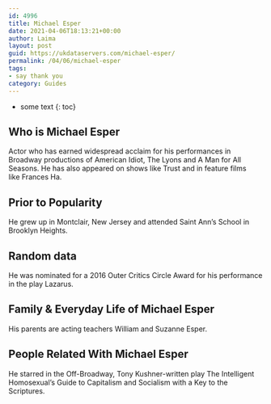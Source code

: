 ```yaml
---
id: 4996
title: Michael Esper
date: 2021-04-06T18:13:21+00:00
author: Laima
layout: post
guid: https://ukdataservers.com/michael-esper/
permalink: /04/06/michael-esper
tags:
- say thank you
category: Guides
---
```


* some text
{: toc}


## Who is Michael Esper
                  
                  
                  
Actor who has earned widespread acclaim for his performances in Broadway productions of American Idiot, The Lyons and A Man for All Seasons. He has also appeared on shows like Trust and in feature films like Frances Ha.
                  
              
            
              
            
                
                
                
## Prior to Popularity
                  
                  
                  
He grew up in Montclair, New Jersey and attended Saint Ann&#8217;s School in Brooklyn Heights.
                  
              
            
              
            
                
                
                
## Random data
                  
                  
                  
He was nominated for a 2016 Outer Critics Circle Award for his performance in the play Lazarus.
                  
              
            
              
            
                
                
                
## Family & Everyday Life of Michael Esper
                  
                  
                  
His parents are acting teachers William and Suzanne Esper. 
                  
              
            
              
            
                
                
                
## People Related With Michael Esper
                  
                  
                  
He starred in the Off-Broadway, Tony Kushner-written play The Intelligent Homosexual&#8217;s Guide to Capitalism and Socialism with a Key to the Scriptures.
                  
              
            
              
            
                
              
            
              
              
            
            
              
            
          
          
          